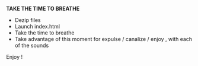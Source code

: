 **TAKE THE TIME TO BREATHE**

- Dezip files
- Launch index.html
- Take the time to breathe
- Take advantage of this moment for expulse / canalize / enjoy , with each of the sounds

Enjoy !

